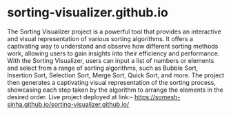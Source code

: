 # sorting-visualizer.github.io
The Sorting Visualizer project is a powerful tool that provides an interactive and visual representation of various sorting algorithms. It offers a captivating way to understand and observe how different sorting methods work, allowing users to gain insights into their efficiency and performance.
With the Sorting Visualizer, users can input a list of numbers or elements and select from a range of sorting algorithms, such as Bubble Sort, Insertion Sort, Selection Sort, Merge Sort, Quick Sort, and more. The project then generates a captivating visual representation of the sorting process, showcasing each step taken by the algorithm to arrange the elements in the desired order.
Live project deployed at link:- https://somesh-sinha.github.io/sorting-visualizer.github.io/

